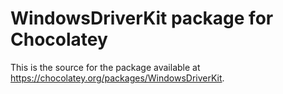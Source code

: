 # WindowsDriverKit package for Chocolatey

This is the source for the package available at https://chocolatey.org/packages/WindowsDriverKit.
